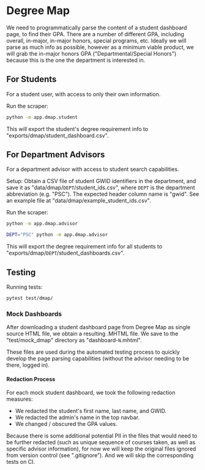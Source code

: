 



# Degree Map

We need to programmatically parse the content of a student dashboard page, to find their GPA. There are a number of different GPA, including overall, in-major, in-major honors, special programs, etc. Ideally we will parse as much info as possible, however as a minimum viable product, we will grab the in-major honors GPA ("Departmental/Special Honors") because this is the one the department is interested in.


## For Students

For a student user, with access to only their own information.

Run the scraper:

```sh
python -m app.dmap.student
```

This will export the student's degree requirement info to "exports/dmap/student_dashboard.csv".

## For Department Advisors

For a department advisor with access to student search capabilities.

Setup: Obtain a CSV file of student GWID identifiers in the department, and save it as "data/dmap/`DEPT`/student_ids.csv", where `DEPT` is the department abbreviation (e.g. "PSC"). The expected header column name is "gwid". See an example file at "data/dmap/example_student_ids.csv".

Run the scraper:

```sh
python -m app.dmap.advisor

DEPT="PSC" python -m app.dmap.advisor
```

This will export the degree requirement info for all students to "exports/dmap/`DEPT`/student_dashboards.csv".

## Testing

Running tests:

```sh
pytest test/dmap/
```

### Mock Dashboards

After downloading a student dashboard page from Degree Map as single source HTML file, we obtain a resulting .MHTML file. We save to the "test/mock_dmap" directory as "dashboard-`N`.mhtml".

These files are used during the automated testing process to quickly develop the page parsing capabilities (without the advisor needing to be there, logged in).

#### Redaction Process

For each mock student dashboard, we took the following redaction measures:

  + We redacted the student's first name, last name, and GWID.
  + We redacted the admin's name in the top navbar.
  + We changed / obscured the GPA values.

Because there is some additional potential PII in the files that would need to be further redacted (such as unique sequence of courses taken, as well as specific advisor information), for now we will keep the original files ignored from version control (see ".gitignore"). And we will skip the corresponding tests on CI.
